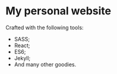 # My personal website
Crafted with the following tools:
- SASS;
- React;
- ES6;
- Jekyll;
- And many other goodies.
